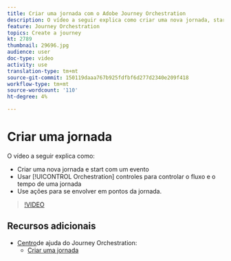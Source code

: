 ```yaml
---
title: Criar uma jornada com o Adobe Journey Orchestration
description: O vídeo a seguir explica como criar uma nova jornada, start com um evento, usar controles de orquestrações para controlar o fluxo e o tempo de uma jornada, e usar Ações para participar de pontos da jornada.
feature: Journey Orchestration
topics: Create a journey
kt: 2789
thumbnail: 29696.jpg
audience: user
doc-type: video
activity: use
translation-type: tm+mt
source-git-commit: 150119daaa767b925fdfbf6d277d2340e209f418
workflow-type: tm+mt
source-wordcount: '110'
ht-degree: 4%

---
```



# Criar uma jornada

O vídeo a seguir explica como:

* Criar uma nova jornada e start com um evento
* Usar [!UICONTROL Orchestration] controles para controlar o fluxo e o tempo de uma jornada
* Use ações para se envolver em pontos da jornada.

>[!VIDEO](https://video.tv.adobe.com/v/29696?quality=12)

## Recursos adicionais

* [Centro](https://docs.adobe.com/content/help/en/journeys/using/journey-orchestration-home.html)de ajuda do Journey Orchestration:
   * [Criar uma jornada](https://docs.adobe.com/content/help/en/journeys/using/building-journeys/about-journey-building/journey.html)
